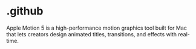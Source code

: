 # .github
Apple Motion 5 is a high-performance motion graphics tool built for Mac that lets creators design animated titles, transitions, and effects with real-time.

